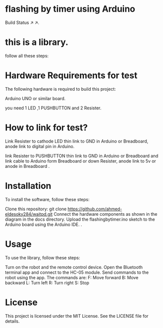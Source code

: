  # flashing by timer using Arduino

Build Status ↗ ↗.
# this is a library.
follow all these steps:

# Hardware Requirements for test

The following hardware is required to build this project:

Arduino UNO or similar board.

you need 1 LED ,1 PUSHBUTTON and 2 Resister. 

# How to link for test?

Link Resister to cathode LED thin link to GND in Arduino or Breadboard, anode link to digital pin in Arduino.

link Resister to PUSHBUTTON thin link to GND in Arduino or Breadboard and link cable to Arduino form Breadboard or down Resister, anode link to 5v or anode in Breadboard  .


# Installation

To install the software, follow these steps:

Clone this repository: git clone https://github.com/ahmed-eldesoky284/waitpd.git Connect the hardware components as shown in the diagram in the docs directory. Upload the flashingbytimer.ino sketch to the Arduino board using the Arduino IDE. .

# Usage

To use the library, follow these steps:

Turn on the robot and the remote control device. Open the Bluetooth terminal app and connect to the HC-05 module. Send commands to the robot using the app. The commands are: F: Move forward B: Move backward L: Turn left R: Turn right S: Stop

# License

This project is licensed under the MIT License. See the LICENSE file for details.

